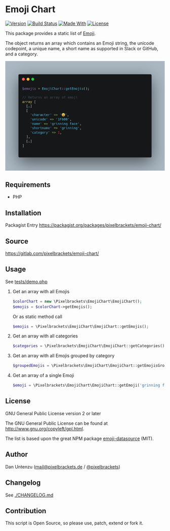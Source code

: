 # Emoji Chart

[![Version](https://img.shields.io/packagist/v/pixelbrackets/emoji-chart.svg?style=flat-square)](https://packagist.org/packages/pixelbrackets/emoji-chart/)
[![Build Status](https://img.shields.io/gitlab/pipeline/pixelbrackets/emoji-chart?style=flat-square)](https://gitlab.com/pixelbrackets/emoji-chart/pipelines)
[![Made With](https://img.shields.io/badge/made_with-php-blue?style=flat-square)](https://gitlab.com/pixelbrackets/emoji-chart#requirements)
[![License](https://img.shields.io/badge/license-gpl--2.0--or--later-blue.svg?style=flat-square)](https://spdx.org/licenses/GPL-2.0-or-later.html)

This package provides a static list of [Emoji](https://de.wikipedia.org/wiki/Emoji).

The object returns an array which contains an Emoji string, the unicode
codepoint, a unique name, a short name as supported in Slack or GitHub,
and a category.

![Screenshot](docs/screenshot.png)

## Requirements

- PHP

## Installation

Packagist Entry https://packagist.org/packages/pixelbrackets/emoji-chart/

## Source

https://gitlab.com/pixelbrackets/emoji-chart/

## Usage

See [tests/demo.php](./tests/demo.php)

1. Get an array with all Emojis
   ```php
   $colorChart = new \Pixelbrackets\EmojiChart\EmojiChart();
   $emojis = $colorChart->getEmojis();
   ```
    Or as static method call
   ```php
   $emojis = \Pixelbrackets\EmojiChart\EmojiChart::getEmojis();
   ```
1. Get an array with all categories
   ```php
   $categories = \Pixelbrackets\EmojiChart\EmojiChart::getCategories();
   ```
1. Get an array with all Emojis grouped by category
   ```php
   $groupedEmojis = \Pixelbrackets\EmojiChart\EmojiChart::getEmojisGroupedByCategory();
   ```
1. Get an array of a single Emoji
   ```php
   $emoji = \Pixelbrackets\EmojiChart\EmojiChart::getEmoji('grinning face');
   ```

## License

GNU General Public License version 2 or later

The GNU General Public License can be found at http://www.gnu.org/copyleft/gpl.html.

The list is based upon the great NPM package
[emoji-datasource](https://github.com/iamcal/emoji-data) (MIT).

## Author

Dan Untenzu (<mail@pixelbrackets.de> / [@pixelbrackets](https://pixelbrackets.de))

## Changelog

See [./CHANGELOG.md](CHANGELOG.md)

## Contribution

This script is Open Source, so please use, patch, extend or fork it.
